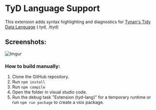 # TyD Language Support

This extension adds syntax highlighting and diagnostics for [Tynan's Tidy Data Language](https://github.com/TynanSylvester/TyD) (.tyd, .ttyd)

## Screenshots:

![Imgur](https://i.imgur.com/m2NvIkH.gif)

### How to build manually:

1. Clone the GitHub repository.
2. Run `npm install`
3. Run `npm compile`
4. Open the folder in visual studio code.
5. Run the debug task "Extension (tyd-lang)" for a temporary runtime or run `npm run package` to create a vsix package.

